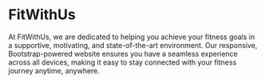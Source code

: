 # FitWithUs
 At FitWithUs, we are dedicated to helping you achieve your fitness goals in a supportive, motivating, and state-of-the-art environment. Our responsive, Bootstrap-powered website ensures you have a seamless experience across all devices, making it easy to stay connected with your fitness journey anytime, anywhere.
